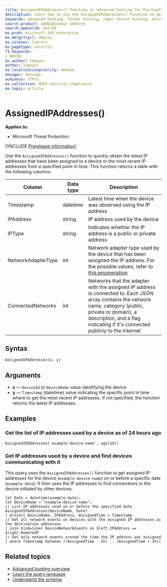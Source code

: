 ```yaml
---
title: AssignedIPAddresses() function in advanced hunting for Microsoft Threat Protection
description: Learn how to use the AssignedIPAddresses() function to get the latest IP addresses assigned to a device 
keywords: advanced hunting, threat hunting, cyber threat hunting, microsoft threat protection, microsoft 365, mtp, m365, search, query, telemetry, schema reference, kusto, FileProfile, file profile, function, enrichment
search.product: eADQiWindows 10XVcnh
search.appverid: met150
ms.prod: microsoft-365-enterprise
ms.mktglfcycl: deploy
ms.sitesec: library
ms.pagetype: security
f1.keywords:
- NOCSH
ms.author: lomayor
author: lomayor
ms.localizationpriority: medium
manager: dansimp
audience: ITPro
ms.collection: M365-security-compliance 
ms.topic: article
---
```


# AssignedIPAddresses()

**Applies to:**
- Microsoft Threat Protection

[!INCLUDE [Prerelease information](../includes/prerelease.md)]

Use the `AssignedIPAddresses()` function to quickly obtain the latest IP addresses that have been assigned to a device or the most recent IP addresses from a specified point in time. This function returns a table with the following columns:

| Column | Data type | Description |
|------------|-------------|-------------|
| Timestamp | datetime | Latest time when the device was observed using the IP address |
| IPAddress | string | IP address used by the device |
| IPType | string | Indicates whether the IP address is a public or private address |
| NetworkAdapterType | int | Network adapter type used by the device that has been assigned the IP address. For the possible values, refer to [this enumeration](https://docs.microsoft.com/dotnet/api/system.net.networkinformation.networkinterfacetype?view=netframework-4.7.2)  |
| ConnectedNetworks | int | Networks that the adapter with the assigned IP address is connected to. Each JSON array contains the network name, category (public, private or domain), a description, and a flag indicating if it's connected publicly to the internet |


## Syntax

```kusto
AssignedIPAddresses(x, y)
```

## Arguments

- **x** — `DeviceId` or `DeviceName` value identifying the device
- **y** — `Timestamp` (datetime) value indicating the specific point in time where to get the most recent IP addresses. If not specified, the function returns the latest IP addresses.

## Examples

### Get the list of IP addresses used by a device as of 24 hours ago

```kusto
AssignedIPAddresses('example-device-name', ago(1d))
```

### Get IP addresses used by a device and find devices communicating with it
This query uses the `AssignedIPAddresses()` function to get assigned IP addresses for the device (`example-device-name`) on or before a specific date (`example-date`). It then uses the IP addresses to find connections to the device initiated by other devices. 

```kusto
let Date = datetime(example-date);
let DeviceName = "example-device-name";
// List IP addresses used on or before the specified date
AssignedIPAddresses(DeviceName, Date)
| project DeviceName, IPAddress, AssignedTime = Timestamp 
// Get all network events on devices with the assigned IP addresses as the destination addresses
| join kind=inner DeviceNetworkEvents on $left.IPAddress == $right.RemoteIP
// Get only network events around the time the IP address was assigned
| where Timestamp between ((AssignedTime - 1h) .. (AssignedTime + 1h))
```

## Related topics
- [Advanced hunting overview](advanced-hunting-overview.md)
- [Learn the query language](advanced-hunting-query-language.md)
- [Understand the schema](advanced-hunting-schema-tables.md)